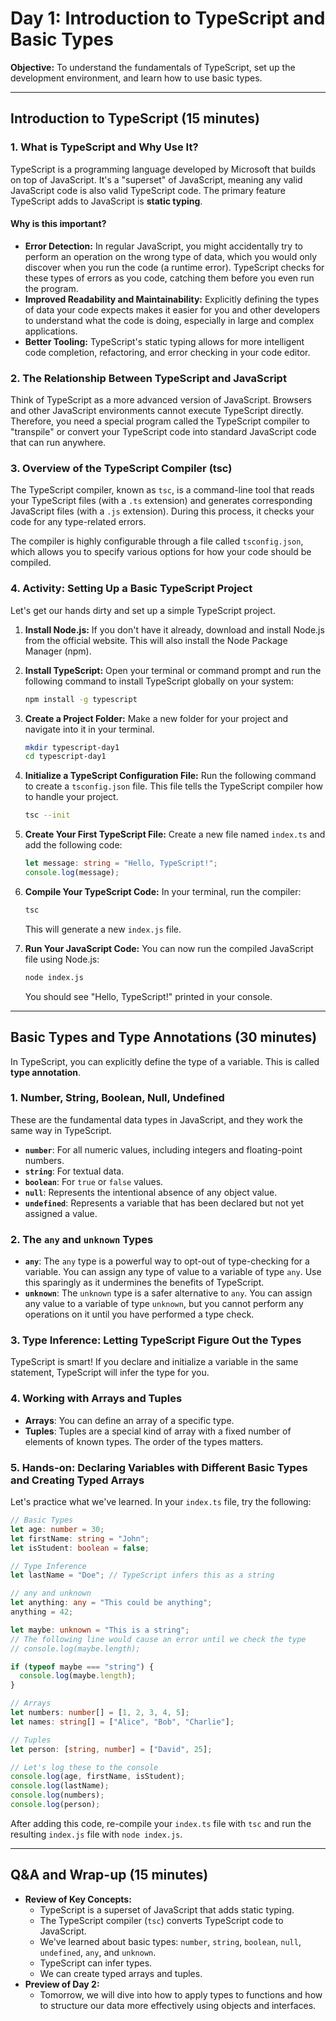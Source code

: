 # Day 1: Introduction to TypeScript and Basic Types

**Objective:** To understand the fundamentals of TypeScript, set up the development environment, and learn how to use basic types.

---

## Introduction to TypeScript (15 minutes)

### 1. What is TypeScript and Why Use It?

TypeScript is a programming language developed by Microsoft that builds on top of JavaScript. It's a "superset" of JavaScript, meaning any valid JavaScript code is also valid TypeScript code. The primary feature TypeScript adds to JavaScript is **static typing**.

#### Why is this important?

- **Error Detection:** In regular JavaScript, you might accidentally try to perform an operation on the wrong type of data, which you would only discover when you run the code (a runtime error). TypeScript checks for these types of errors as you code, catching them before you even run the program.
- **Improved Readability and Maintainability:** Explicitly defining the types of data your code expects makes it easier for you and other developers to understand what the code is doing, especially in large and complex applications.
- **Better Tooling:** TypeScript's static typing allows for more intelligent code completion, refactoring, and error checking in your code editor.

### 2. The Relationship Between TypeScript and JavaScript

Think of TypeScript as a more advanced version of JavaScript. Browsers and other JavaScript environments cannot execute TypeScript directly. Therefore, you need a special program called the TypeScript compiler to "transpile" or convert your TypeScript code into standard JavaScript code that can run anywhere.

### 3. Overview of the TypeScript Compiler (tsc)

The TypeScript compiler, known as `tsc`, is a command-line tool that reads your TypeScript files (with a `.ts` extension) and generates corresponding JavaScript files (with a `.js` extension). During this process, it checks your code for any type-related errors.

The compiler is highly configurable through a file called `tsconfig.json`, which allows you to specify various options for how your code should be compiled.

### 4. Activity: Setting Up a Basic TypeScript Project

Let's get our hands dirty and set up a simple TypeScript project.

1. **Install Node.js:** If you don't have it already, download and install Node.js from the official website. This will also install the Node Package Manager (npm).
2. **Install TypeScript:** Open your terminal or command prompt and run the following command to install TypeScript globally on your system:

   ```bash
   npm install -g typescript
   ```

3. **Create a Project Folder:** Make a new folder for your project and navigate into it in your terminal.

   ```bash
   mkdir typescript-day1
   cd typescript-day1
   ```

4. **Initialize a TypeScript Configuration File:** Run the following command to create a `tsconfig.json` file. This file tells the TypeScript compiler how to handle your project.

   ```bash
   tsc --init
   ```

5. **Create Your First TypeScript File:** Create a new file named `index.ts` and add the following code:

   ```typescript
   let message: string = "Hello, TypeScript!";
   console.log(message);
   ```

6. **Compile Your TypeScript Code:** In your terminal, run the compiler:

   ```bash
   tsc
   ```

   This will generate a new `index.js` file.

7. **Run Your JavaScript Code:** You can now run the compiled JavaScript file using Node.js:

   ```bash
   node index.js
   ```

   You should see "Hello, TypeScript!" printed in your console.

---

## Basic Types and Type Annotations (30 minutes)

In TypeScript, you can explicitly define the type of a variable. This is called **type annotation**.

### 1. Number, String, Boolean, Null, Undefined

These are the fundamental data types in JavaScript, and they work the same way in TypeScript.

- **`number`**: For all numeric values, including integers and floating-point numbers.
- **`string`**: For textual data.
- **`boolean`**: For `true` or `false` values.
- **`null`**: Represents the intentional absence of any object value.
- **`undefined`**: Represents a variable that has been declared but not yet assigned a value.

### 2. The `any` and `unknown` Types

- **`any`**: The `any` type is a powerful way to opt-out of type-checking for a variable. You can assign any type of value to a variable of type `any`. Use this sparingly as it undermines the benefits of TypeScript.
- **`unknown`**: The `unknown` type is a safer alternative to `any`. You can assign any value to a variable of type `unknown`, but you cannot perform any operations on it until you have performed a type check.

### 3. Type Inference: Letting TypeScript Figure Out the Types

TypeScript is smart! If you declare and initialize a variable in the same statement, TypeScript will infer the type for you.

### 4. Working with Arrays and Tuples

- **Arrays**: You can define an array of a specific type.
- **Tuples**: Tuples are a special kind of array with a fixed number of elements of known types. The order of the types matters.

### 5. Hands-on: Declaring Variables with Different Basic Types and Creating Typed Arrays

Let's practice what we've learned. In your `index.ts` file, try the following:

```typescript
// Basic Types
let age: number = 30;
let firstName: string = "John";
let isStudent: boolean = false;

// Type Inference
let lastName = "Doe"; // TypeScript infers this as a string

// any and unknown
let anything: any = "This could be anything";
anything = 42;

let maybe: unknown = "This is a string";
// The following line would cause an error until we check the type
// console.log(maybe.length);

if (typeof maybe === "string") {
  console.log(maybe.length);
}

// Arrays
let numbers: number[] = [1, 2, 3, 4, 5];
let names: string[] = ["Alice", "Bob", "Charlie"];

// Tuples
let person: [string, number] = ["David", 25];

// Let's log these to the console
console.log(age, firstName, isStudent);
console.log(lastName);
console.log(numbers);
console.log(person);
```

After adding this code, re-compile your `index.ts` file with `tsc` and run the resulting `index.js` file with `node index.js`.

---

## Q&A and Wrap-up (15 minutes)

- **Review of Key Concepts:**
  - TypeScript is a superset of JavaScript that adds static typing.
  - The TypeScript compiler (`tsc`) converts TypeScript code to JavaScript.
  - We've learned about basic types: `number`, `string`, `boolean`, `null`, `undefined`, `any`, and `unknown`.
  - TypeScript can infer types.
  - We can create typed arrays and tuples.
- **Preview of Day 2:**
  - Tomorrow, we will dive into how to apply types to functions and how to structure our data more effectively using objects and interfaces.
